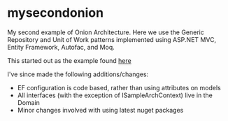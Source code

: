mysecondonion
=============
My second example of Onion Architecture. Here we use the Generic Repository and Unit of Work patterns implemented using ASP.NET MVC, Entity Framework, Autofac, and Moq.

This started out as the example found [here](http://techbrij.com/generic-repository-unit-testing-ioc-di-asp-net-mvc)

I've since made the following additions/changes:
* EF configuration is code based, rather than using attributes on models
* All interfaces (with the exception of ISampleArchContext) live in the Domain
* Minor changes involved with using latest nuget packages
